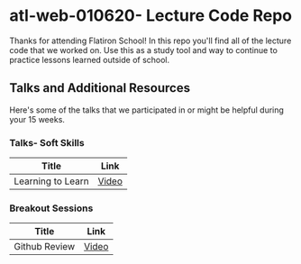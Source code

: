 # atl-web-010620- Lecture Code Repo
Thanks for attending Flatiron School! In this repo you'll find all of the lecture code that we worked on. Use this as a study tool and way to continue to practice lessons learned outside of school. 


## Talks and Additional Resources
Here's some of the talks that we participated in or might be helpful during your 15 weeks.

### Talks- Soft Skills

| Title | Link |
|-------|------|
| Learning to Learn | [Video](https://youtu.be/SPCh2G1SgaA) | 


### Breakout Sessions

| Title | Link | 
| ----- | -----|
|Github Review | [Video](https://www.youtube.com/watch?v=w0LkhxeUxj8&t=4s) | 
